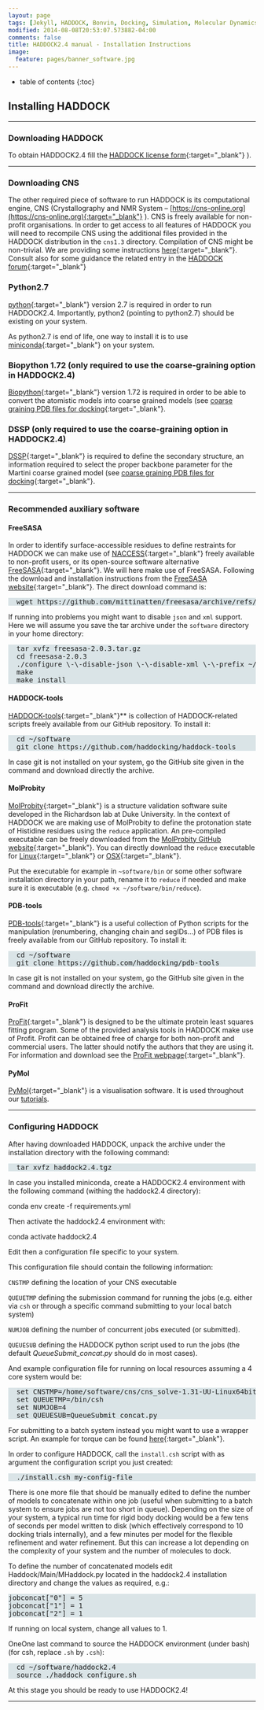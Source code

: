 ```yaml
---
layout: page
tags: [Jekyll, HADDOCK, Bonvin, Docking, Simulation, Molecular Dynamics, Structural Biology, Computational Biology, Modelling, Protein Structure]
modified: 2014-08-08T20:53:07.573882-04:00
comments: false
title: HADDOCK2.4 manual - Installation Instructions
image:
  feature: pages/banner_software.jpg
---
```


* table of contents
{:toc}


## Installing HADDOCK


* * *

### Downloading HADDOCK

To obtain HADDOCK2.4 fill the [HADDOCK license form](https://www.bonvinlab.org/software/haddock2.4/download){:target="_blank"} ).


* * *

### Downloading CNS
The other required piece of software to run HADDOCK is its computational engine, CNS (Crystallography and NMR System – [https://cns-online.org](https://cns-online.org){:target="_blank"} ). CNS is freely available for non-profit organisations. In order to get access to all features of HADDOCK you will need to recompile CNS using the additional files provided in the HADDOCK distribution in the `cns1.3` directory. Compilation of CNS might be non-trivial. We are providing some instructions [here](https://www.bonvinlab.org/haddock3/CNS.html){:target="_blank"}. Consult also for some guidance the related entry in the [HADDOCK forum](https://ask.bioexcel.eu/t/cns-errors-before-after-recompilation/54/23){:target="_blank"}  


### Python2.7

[python](https://www.python.org){:target="_blank"} version 2.7 is required in order to run HADDOCK2.4. Importantly, python2 (pointing to python2.7) should be existing on your system.

As python2.7 is end of life, one way to install it is to use [miniconda](https://docs.conda.io/en/latest/miniconda.html){:target="_blank"} on your system.


### Biopython 1.72 (only required to use the coarse-graining option in HADDOCK2.4)

[Biopython](https://biopython.org/wiki/Download){:target="_blank"} version 1.72 is required in order to be able to convert the atomistic models into coarse grained models (see [coarse graining PDB files for docking](/software/haddock2.4/pdb-cg){:target="_blank"}. 


### DSSP (only required to use the coarse-graining option in HADDOCK2.4)

[DSSP](https://github.com/cmbi/dssp){:target="_blank"} is required to define the secondary structure, an information required to select the proper backbone parameter for the Martini coarse grained model (see [coarse graining PDB files for docking](/software/haddock2.4/pdb-cg){:target="_blank"}.


* * *

### Recommended auxiliary software


#### FreeSASA

In order to identify surface-accessible residues to define restraints for HADDOCK we can make use of [NACCESS][link-naccess]{:target="_blank"} freely available to non-profit users, or its open-source software alternative [FreeSASA][link-freesasa]{:target="_blank"}. We will here make use of FreeSASA. Following the download and installation instructions from the [FreeSASA website][link-freesasa]{:target="_blank"}. The direct download command is:

<pre style="background-color:#DAE4E7">
  wget https://github.com/mittinatten/freesasa/archive/refs/tags/2.0.3.tar.gz
</pre>

If running into problems you might want to disable `json` and `xml` support. Here we will assume you save the tar archive under the `software` directory in your home directory:

<pre style="background-color:#DAE4E7">
  tar xvfz freesasa-2.0.3.tar.gz
  cd freesasa-2.0.3
  ./configure \-\-disable-json \-\-disable-xml \-\-prefix ~/software
  make
  make install
</pre>


#### HADDOCK-tools

[HADDOCK-tools][link-haddocktools]{:target="_blank"}** is collection of HADDOCK-related scripts freely available from our GitHub repository. To install it:

<pre style="background-color:#DAE4E7">
  cd ~/software
  git clone https://github.com/haddocking/haddock-tools
</pre>

In case git is not installed on your system, go the GitHub site given in the command and download directly the archive.


#### MolProbity

[MolProbity][link-molprobity]{:target="_blank"} is a structure validation software suite developed in the Richardson lab at Duke University. In the context of HADDOCK we are making use of MolProbity to define the protonation state of Histidine residues using the `reduce` application. An pre-compiled executable can be freely downloaded from the [MolProbity GitHub website](https://github.com/rlabduke/MolProbity){:target="_blank"}. You can directly download the `reduce` executable for [Linux](https://github.com/rlabduke/MolProbity/blob/master/bin/linux/reduce){:target="_blank"} or [OSX](https://github.com/rlabduke/MolProbity/blob/master/bin/macosx/reduce){:target="_blank"}.

Put the executable for example in `~software/bin` or some other software installation directory in your path, 
rename it to `reduce` if needed and make sure it is executable (e.g. `chmod +x ~/software/bin/reduce`).


#### PDB-tools

[PDB-tools][link-pdbtools]{:target="_blank"} is a useful collection of Python scripts for the manipulation (renumbering, changing chain and segIDs...) of PDB files is freely available from our GitHub repository. To install it:

<pre style="background-color:#DAE4E7">
  cd ~/software
  git clone https://github.com/haddocking/pdb-tools
</pre>

In case git is not installed on your system, go the GitHub site given in the command and download directly the archive.


#### ProFit

[ProFit][link-profit]{:target="_blank"} is designed to be the ultimate protein least squares fitting program. Some of the provided analysis tools in HADDOCK make use of Profit. Profit can be obtained free of charge for both non-profit and commercial users. The latter should notify the authors that they are using it. For information and download see the [ProFit webpage][link-profit]{:target="_blank"}.


#### PyMol

[PyMol][link-pymol]{:target="_blank"} is a visualisation software. It is used throughout our [tutorials](/education).


* * *

### Configuring HADDOCK

After having downloaded HADDOCK, unpack the archive under the installation directory with the following command:

<pre style="background-color:#DAE4E7">
  tar xvfz haddock2.4.tgz
</pre>

In case you installed miniconda, create a HADDOCK2.4 environment with the
following command (withing the haddock2.4 directory):

<a class="prompt prompt-cmd">
conda env create -f requirements.yml
</a>

Then activate the haddock2.4 environment with:

<a class="prompt prompt-cmd">
conda activate haddock2.4
</a>


Edit then a configuration file specific to your system.

This configuration file should contain the following information:

`CNSTMP` defining the location of your CNS executable

`QUEUETMP` defining the submission command for running the jobs (e.g. either via `csh` or through a specific command submitting to your local batch system)

`NUMJOB` defining the number of concurrent jobs executed (or submitted).

`QUEUESUB` defining the HADDOCK python script used to run the jobs (the default _QueueSubmit_concat.py_ should do in most cases).


And example configuration file for running on local resources assuming a 4 core system would be:

<pre style="background-color:#DAE4E7">
  set CNSTMP=/home/software/cns/cns_solve-1.31-UU-Linux64bits.exe
  set QUEUETMP=/bin/csh
  set NUMJOB=4
  set QUEUESUB=QueueSubmit_concat.py
</pre>

For submitting to a batch system instead you might want to use a wrapper script. An example for torque can be found [here](/software/haddock2.4/faq){:target="_blank"}.

In order to configure HADDOCK, call the `install.csh` script with as argument the configuration script you just created:

<pre style="background-color:#DAE4E7">
  ./install.csh my-config-file
</pre>

There is one more file that should be manually edited to define the number of models to concatenate within one job (useful when submitting to a batch system to ensure jobs are not too short in queue).
Depending on the size of your system, a typical run time for rigid body docking would be a few tens of seconds per model written to disk (which effectively correspond to 10 docking trials internally), and a few minutes per model for the flexible refinement and water refinement. But this can increase a lot depending on the complexity of your system and the number of molecules to dock.


To define the number of concatenated models edit Haddock/Main/MHaddock.py located in the haddock2.4 installation directory and change the values as required, e.g.:

<pre style="background-color:#DAE4E7">
jobconcat["0"] = 5
jobconcat["1"] = 1
jobconcat["2"] = 1
</pre>

If running on local system, change all values to 1.

OneOne last command to source the HADDOCK environment (under bash) (for csh, replace `.sh` by `.csh`):

<pre style="background-color:#DAE4E7">
  cd ~/software/haddock2.4
  source ./haddock_configure.sh
</pre>


At this stage you should be ready to use HADDOCK2.4!

* * *


[link-cns]:CNS_manual.pdf "CNS online"
[link-data]: https://milou.science.uu.nl/cgi/services/DISVIS/disvis/disvis-tutorial.tgz "DisVis tutorial data"
[link]: https://www.pymol.org/ "PyMOL"
[link-haddock]: https://bonvinlab.org/software/haddock2.2 "HADDOCK 2.2"
[link-manual]: https://www.bonvinlab.org/software/haddock2.2/manual/ "HADDOCK Manual"
[link-forum]: https://ask.bioexcel.eu/c/haddock "HADDOCK Forum"
[link-naccess]: https://www.bioinf.manchester.ac.uk/naccess/ "NACCESS"
[link-freesasa]: https://github.com/mittinatten/freesasa/releases/tag/2.0.3 "FreeSASA"
[link-profit]: http://www.bioinf.org.uk/software/profit/ "ProFit"
[link-pymol]: https://www.pymol.org/ "PyMOL"
[link-molprobity]: https://molprobity.biochem.duke.edu "MolProbity"
[link-pdbtools]: https://github.com/haddocking/pdb-tools "PDB-Tools"
[link-haddocktools]: https://github.com/haddocking/haddock-tools "HADDOCK-Tools"
